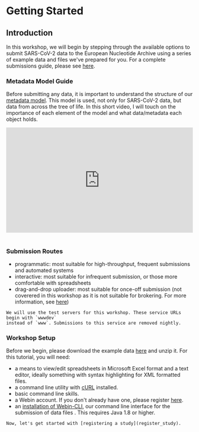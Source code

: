 # Getting Started

## Introduction

In this workshop, we will begin by stepping through the available options to submit SARS-CoV-2 data to the European 
Nucleotide Archive using a series of example data and files we've prepared for you. For a complete submissions guide, please see [here](sars-cov-2-submissions.html).

### Metadata Model Guide

Before submitting any data, it is important to understand the structure of our [metadata model](https://ena-docs.readthedocs.io/en/latest/submit/general-guide/metadata.html).
This model is used, not only for SARS-CoV-2 data, but data from across the tree of life. In this 
short video, I will touch on the importance of each element of the model and what data/metadata each
object holds.

<div style="position: relative; padding-bottom: 56.25%; height: 0; overflow: hidden; max-width: 100%; height: auto;">
    <iframe src="https://www.youtube.com/embed/ChCsqoq-r-Y" frameborder="0" allowfullscreen style="position: absolute; top: 0; left: 0; width: 100%; height: 100%;"></iframe>
</div><br/>


### Submission Routes

- programmatic: most suitable for high-throughput, frequent submissions and automated systems
- interactive: most suitable for infrequent submission, or those more comfortable with spreadsheets
- drag-and-drop uploader: most suitable for once-off submission (not coverered in this workshop as it is not suitable for brokering. For more information, see [here](https://ebi-ait.github.io/sars-cov2-data-upload/app-documentation))

```{note}
We will use the test servers for this workshop. These service URLs begin with `wwwdev`
instead of `www`. Submissions to this service are removed nightly. 
```

### Workshop Setup

Before we begin, please download the example data [here](https://github.com/enasequence/ena-covid19-docs/raw/master/submission_workshop/example_data.zip) and unzip it. For this tutorial, you will need:
- a means to view/edit spreadsheets in Microsoft Excel format and a text editor,
ideally something with syntax highlighting for XML formatted files.
- a command line utility with [cURL](https://curl.se/) installed.
- basic command line skills.
- a Webin account. If you don't already have one, please register [here](https://www.ebi.ac.uk/ena/submit/webin/accountInfo).
- an [installation of Webin-CLI](https://github.com/enasequence/webin-cli/tree/v4.1.0#readme), our command line interface for the submission of data files . This requires Java 1.8 or higher.

```{tip}
Now, let's get started with [registering a study](register_study).
```
